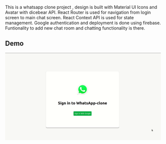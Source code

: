 This is a whatsapp clone project , design is built with Material UI Icons and
Avatar with dicebear API. React Router is used for navigation from login screen
to main chat screen. React Context API is used for state management. Google
authentication and deployment is done using firebase. Funtionality to add new
chat room and chatting functionality is there.

## Demo

<img src="public/WhatsApp_clone_React.gif">
